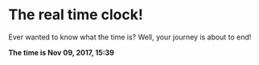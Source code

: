 # The real time clock!

Ever wanted to know what the time is? Well, your journey is about to end!

**The time is Nov 09, 2017, 15:39**